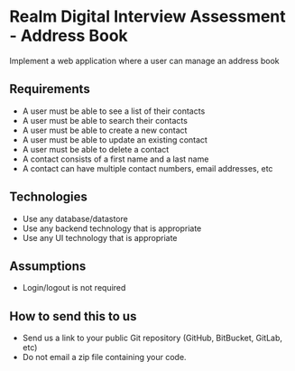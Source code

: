 # Realm Digital Interview Assessment - Address Book

Implement a web application where a user can manage an address book

## Requirements

* A user must be able to see a list of their contacts
* A user must be able to search their contacts
* A user must be able to create a new contact
* A user must be able to update an existing contact
* A user must be able to delete a contact
* A contact consists of a first name and a last name
* A contact can have multiple contact numbers, email addresses, etc

## Technologies

* Use any database/datastore
* Use any backend technology that is appropriate
* Use any UI technology that is appropriate

## Assumptions

* Login/logout is not required

## How to send this to us

* Send us a link to your public Git repository (GitHub, BitBucket, GitLab, etc)
* Do not email a zip file containing your code.
